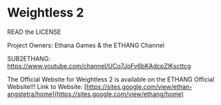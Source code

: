 # Weightless 2
READ the LICENSE

Project Owners:
Ethana Games & the ETHANG Channel

SUB2ETHANG: https://www.youtube.com/channel/UCo7JoFv6bKAdcpZlKscttcg

The Official Website for Weightless 2 is available on the ETHANG Official Website!!!
Link to Website: [https://sites.google.com/view/ethan-angstetra/home](https://sites.google.com/view/ethang/home)
